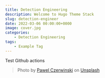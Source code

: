 ```yaml
---
title: Detection Engineering
description: Welcome to Hugo Theme Stack
slug: detection-engineer
date: 2022-03-06 00:00:00+0000
image: cover.jpg
categories:
    - Detection Engineering
tags:
    - Example Tag
---
```


Test Github actions 


> Photo by [Pawel Czerwinski](https://unsplash.com/@pawel_czerwinski) on [Unsplash](https://unsplash.com/)